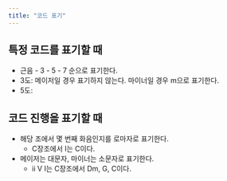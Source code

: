 ```yaml
---
title: "코드 표기"
---
```



## 특정 코드를 표기할 때
- 근음 - 3 - 5 - 7 순으로 표기한다.
- 3도: 메이저일 경우 표기하지 않는다. 마이너일 경우 m으로 표기한다.
- 5도: 

## 코드 진행을 표기할 때

- 해당 조에서 몇 번째 화음인지를 로마자로 표기한다.
	- C장조에서 I는 C이다.
- 메이저는 대문자, 마이너는 소문자로 표기한다.
	- ii V I는 C장조에서 Dm, G, C이다.
